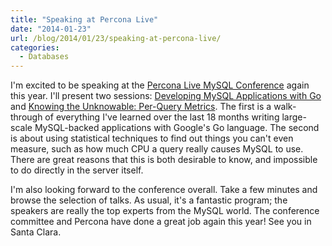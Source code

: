```yaml
---
title: "Speaking at Percona Live"
date: "2014-01-23"
url: /blog/2014/01/23/speaking-at-percona-live/
categories:
  - Databases
---
```

I'm excited to be speaking at the [Percona Live MySQL Conference][1] again this
year. I'll present two sessions: [Developing MySQL Applications with Go][2] and
[Knowing the Unknowable: Per-Query Metrics][3]. The first is a walk-through of
everything I've learned over the last 18 months writing large-scale MySQL-backed
applications with Google's Go language. The second is about using statistical
techniques to find out things you can't even measure, such as how much CPU a
query really causes MySQL to use. There are great reasons that this is both
desirable to know, and impossible to do directly in the server itself.

I'm also looking forward to the conference overall. Take a few minutes and
browse the selection of talks. As usual, it's a fantastic program; the speakers
are really the top experts from the MySQL world. The conference committee and
Percona have done a great job again this year! See you in Santa Clara.

[1]: https://www.percona.com/live/mysql-conference-2014/users/baron-schwartz-1
[2]: https://www.percona.com/live/mysql-conference-2014/sessions/developing-mysql-applications-go
[3]: https://www.percona.com/live/mysql-conference-2014/sessions/knowing-unknowable-query-metrics
